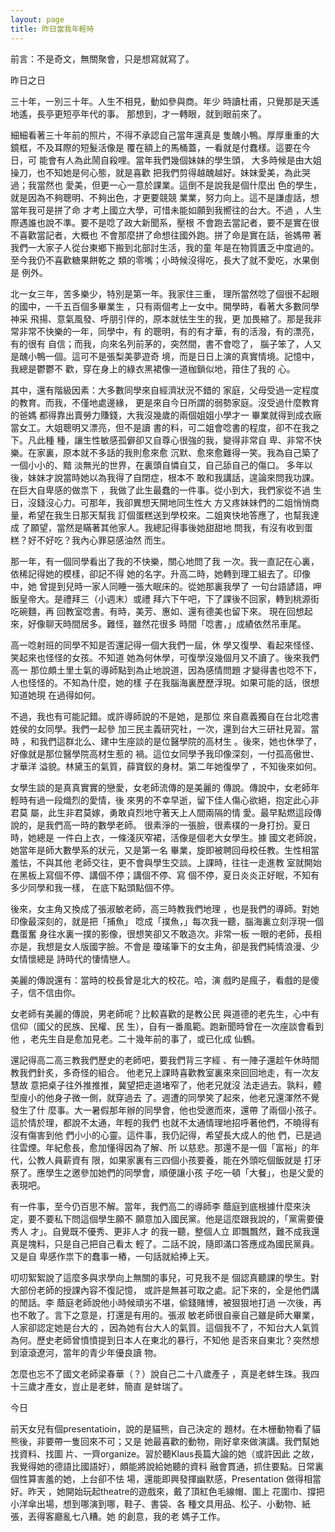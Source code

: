 ```yaml
---
layout: page
title: 昨日當我年輕時
---
```


前言：不是奇文，無關聚會，只是想寫就寫了。

昨日之日

三十年，一別三十年。人生不相見，動如參與商。年少
時讀杜甫，只覺那是天遙地遙，長亭更短亭年代的事。
那想到，才一轉眼，就到眼前來了。

細細看著三十年前的照片，不得不承認自己當年還真是
隻醜小鴨。厚厚重重的大鏡框，不及耳際的短髮活像是
覆在額上的馬桶蓋，一看就是付蠢樣。這要在今日，可
能會有人為此鬧自殺哩。當年我們幾個妹妹的學生頭，
大多時候是由大姐操刀，也不知她是何心態，就是喜歡
把我們剪得越醜越好。妹妺愛美，為此哭過；我當然也
愛美，但更一心一意於課業。這倒不是說我是個什麼出
色的學生，就是因為不夠聰明、不夠出色，才更要競競
業業，努力向上。這不是謙虛話，想當年我可是拼了命
才考上國立大學，可惜未能如願到我嚮往的台大。不過
，人生際遇誰也說不準。要不是唸了政大新聞系，壓根
不會跑去當記者，要不是實在很不喜歡當記者，大概也
不會那麼拼了命想往國外跑。拼了命是實在話，爸媽帶
著我們一大家子人從台東鄉下搬到北部討生活，我的童
年是在物質匱乏中度過的。至今我仍不喜歡糖果餅乾之
類的零嘴；小時候沒得吃，長大了就不愛吃，水果倒是
例外。

北一女三年，苦多樂少，特別是第一年。我家住三重，
理所當然唸了個很不起眼的國中，一千五百個多畢業生
，只有兩個考上一女中。開學時，看著大多數同學神采
飛揚、意氣風發、呼朋引伴的，原本就怯生生的我，更
加畏縮了。那是我非常非常不快樂的一年，同學中，有
的聰明，有的有才華，有的活潑，有的漂亮，有的很有
自信；而我，向來名列前茅的，突然間，書不會唸了，
腦子笨了，人又是醜小鴨一個。這可不是張梨美夢遊奇
境，而是日日上演的真實情境。記憶中，我總是鬱鬱不
歡，穿在身上的綠衣黑裙像一道枷鎖似地，箝住了我的
心。

其中，還有階級因素：大多數同學來自經濟狀況不錯的
家庭，父母受過一定程度的教育。而我，不僅地處邊緣，
更是來自今日所謂的弱勢家庭。沒受過什麼教育的爸媽
都得靠出賣勞力賺錢，大我沒幾歲的兩個姐姐小學才一
畢業就得到成衣廠當女工。大姐聰明又漂亮，但不是讀
書的料，可二姐會唸書的程度，卻不在我之下。凡此種
種，讓生性敏感孤僻卻又自尊心很強的我，變得非常自
卑、非常不快樂。在家裏，原本就不多話的我則愈來愈
沉默、愈來愈難得一笑。我為自己築了一個小小的、黯
淡無光的世界，在裏頭自憐自艾，自己舔自己的傷口。
多年以後，妹妹才說當時她以為我得了自閉症，根本不
敢和我講話，遑論來問我功課。在巨大自卑感的做祟下
，我做了此生最蠢的一件事。從小到大，我們家從不過
生日，沒錢沒心力。可那年，我卻異想天開地同生性大
方又疼妹妹們的二姐悄悄商量，希望在我生日那天幫我
訂個蛋糕送到學校來。二姐爽快地答應了，也幫我達成
了願望，當然是瞞著其他家人。我總記得事後她甜甜地
問我，有沒有收到蛋糕？好不好吃？我內心罪惡感油然
而生。

那一年，有一個同學看出了我的不快樂，關心地問了我
一次。我一直記在心裏，依稀記得她的模樣，卻記不得
她的名字。升高二時，她轉到理工組去了。印像中，她
曾提到兒時一家人同睡一張大眠床的。從她那裏我學了
一句台語諺語，呷飯皇帝大。是禮拜三（小週末）或禮
拜六下午吧，下了課後不回家，轉到桃源街吃碗麵，再
回教室唸書。有時，美芳、惠如、還有德美也留下來。
現在回想起來，好像聊天時間居多。難怪，雖然花很多
時間「唸書，」成績依然吊車尾。

高一唸射班的同學不知是否還記得一個大我們一屆，休
學又復學、看起來怪怪、笑起來也怪怪的女孩。不知道
她為何休學，可復學沒幾個月又不讀了。後來我們高一
那位頗土里土氣的導師點到為止地說道，因為感情問題
才變得書也唸不下，人也怪怪的。不知為什麼，她的樣
子在我腦海裏歷歷浮現。如果可能的話，很想知道她現
在過得如何。

不過，我也有可能記錯。或許導師說的不是她，是那位
來自嘉義獨自在台北唸書姓侯的女同學。我們一起參
加三民主義研究社，一次，還到台大三研社見習。當時
，和我們這群北么、建中生座談的是位醫學院的高材生
。後來，她也休學了，好像就是那位醫學院高材生惹的
禍。這位女同學予我印像深刻，一付孤高傲世、才華洋
溢貌。林黛玉的氣質，薛寶釵的身材。第二年她復學了
，不知後來如何。

女學生談的是真真實實的戀愛，女老師流傳的是美麗的
傳說。傳說中，女老師年輕時有過一段熾烈的愛情，後
來男的不幸早逝，留下佳人傷心欲絕，抱定此心非君莫
屬，此生非君莫嫁，勇敢貞烈地守著天上人間兩隔的情
愛。最早點燃這段傳說的，是我們高一時的數學老師。
很素淨的一張臉，很素樸的一身打扮。夏日時，她總是
一件白上衣，一條淺灰窄裙，活像是個老大女學生。據
國文老師說，她當年是師大數學系的狀元，又是第一名
畢業，旋即被聘回母校任教。生性相當羞怯，不與其他
老師交往，更不會與學生交談。上課時，往往一走進教
室就開始在黑板上寫個不停、講個不停；講個不停、寫
個不停，夏日炎炎正好眠，不知有多少同學和我一樣，
在底下點頭點個不停。

後來，女主角又換成了張淑敏老師，高三時教我們地理
，也是我們的導師。對她印像最深刻的，就是把「捕魚」
唸成「撲魚，」每次我一聽，腦海裏立刻浮現一個蠢蛋奮
身往水裏一撲的影像，很想笑卻又不敢造次。非常一板
一眼的老師，長相亦是，我想是女人版國字臉。不會是
瓊瑤筆下的女主角，卻是我們純情浪漫、少女情懷總是
詩時代的悽情戀人。

美麗的傳說還有：當時的校長曾是北大的校花。哈，演
戲旳是瘋子，看戲的是傻子，信不信由你。

女老師有美麗的傳說，男老師呢？比較喜歡的是教公民
與道德的老先生，心中有信仰（國父的民族、民權、民
生），自有一番風範。跑新聞時曾在一次座談會看到他
，老先生自是愈加見老。二十幾年前的事了，或已化成
仙鶴。

還記得高二高三教我們歷史的老師吧，要我們背三字經
、有一陣子還趁午休時間教我們針炙，多奇怪的組合。
他老兄上課時喜歡教室裏來來回回地走，有一次友慧故
意把桌子往外推推推，冀望把走道堵窄了，他老兄就沒
法走過去。孰料，體型廋小的他身子微一側，就穿過去
了。週遭的同學笑了起來，他老兄還渾然不覺發生了什
麼事。大一暑假那年辦的同學會，他也受邀而來，還帶
了兩個小孩子。這於情於理，都說不太通，年輕的我們
也就不太通情理地招呼著他們，不曉得有沒有傷害到他
們小小的心靈。這件事，我仍記得，希望長大成人的他
們，已是過往雲煙。年紀愈長，愈加懂得因為了解、所
以慈悲。那還不是一個「富裕」的年代，公教人員薪資有
限，如果家裏有三四個小孩要養，能在外頭吃個飯就是
打牙祭了。應學生之邀參加她們的同學會，順便讓小孩
子吃一頓「大餐」，也是父愛的表現吧。

有一件事，至今仍百思不解。當年，我們高二的導師李
蔭庭到底根據什麼來決定，要不要私下問這個學生願不
願意加入國民黨。他是這麼跟我說的，「黨需要優秀人
才」。自覺既不優秀、更非人才 的我一聽，整個人立
即飄飄然，難不成我還真是塊料，只是自己把自己看太
輕了。二話不說，隨即滿口答應成為國民黨員。又是自
卑感作祟下的蠢事一樁，一句話就給捧上天。

叨叨絮絮說了這麼多與求學向上無關的事兒，可見我不是
個認真聽課的學生。對大部份老師的授課內容不復記憶，
或許是無甚可取之處。記下來的，全是他們講的閒話。李
蔭庭老師說他小時候頑劣不堪，偷錢賭博，被狠狠地打過
一次後，再也不敢了。言下之意是，打還是有用的。張淑
敏老師很自豪自己雖是師大畢業，人家卻認定她是台大的
，因為她有台大人的氣質。這個我不了，不知台大人氣質
為何。歷史老師曾憤憤提到日本人在東北的暴行，不知他
是否來自東北？突然想到滾滾遼河，當年的青少年優良讀
物。

怎麼也忘不了國文老師梁春華（？）說自己二十八歲產子
，真是老蚌生珠。我四十三歲才產女，豈止是老蚌，簡直
是蚌瑞了。

今日

前天女兒有個presentatioin，說的是貓熊，自己決定的
題材。在木栅動物看了貓熊後，非要帶一隻回來不可；又是
她最喜歡的動物，剛好拿來做演講。我們幫她找資料、找圖
片、一齊organize。習於聽Klaus長篇大論的她（或許因此
之故，我覺得她的德語比國語好），頗能將說給她聽的資料
融會貫通，抓住要點。日常裏個性算害羞的她，上台卻不怯
場，還能即興發揮幽默感，Presentation 做得相當好。昨天
，她開始玩起theatre的遊戲來，戴了頂紅色毛線帽、圍上
花圍巾、撐把小洋傘出場，想到哪演到哪，鞋子、書袋、各
種文具用品、松子、小動物、紙張，丟得客廳亂七八糟。她
的創意，我的老 媽子工作。




























